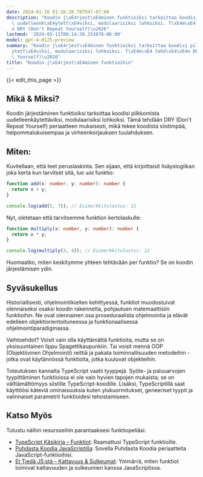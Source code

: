 ```yaml
---
date: 2024-01-26 01:16:28.707947-07:00
description: "Koodin j\xE4rjest\xE4minen funktioiksi tarkoittaa koodisi pilkkomista\
  \ uudelleenk\xE4ytett\xE4viksi, modulaarisiksi lohkoiksi. T\xE4m\xE4 tehd\xE4\xE4\
  n DRY (Don't Repeat Yourself)\u2026"
lastmod: '2024-03-11T00:14:30.253878-06:00'
model: gpt-4-0125-preview
summary: "Koodin j\xE4rjest\xE4minen funktioiksi tarkoittaa koodisi pilkkomista uudelleenk\xE4\
  ytett\xE4viksi, modulaarisiksi lohkoiksi. T\xE4m\xE4 tehd\xE4\xE4n DRY (Don't Repeat\
  \ Yourself)\u2026"
title: "Koodin j\xE4rjest\xE4minen funktioihin"
---
```


{{< edit_this_page >}}

## Mikä & Miksi?
Koodin järjestäminen funktioiksi tarkoittaa koodisi pilkkomista uudelleenkäytettäviksi, modulaarisiksi lohkoiksi. Tämä tehdään DRY (Don't Repeat Yourself) periaatteen mukaisesti, mikä tekee koodista siistimpää, helpommalukuisempaa ja virheenkorjauksen tuulahduksen.

## Miten:
Kuvitellaan, että teet peruslaskinta. Sen sijaan, että kirjoittaisit lisäyslogiikan joka kerta kun tarvitset sitä, luo `add` funktio:

```TypeScript
function add(x: number, y: number): number {
  return x + y;
}

console.log(add(5, 7)); // Esimerkkitulostus: 12
```

Nyt, oletetaan että tarvitsemme funktion kertolaskulle:

```TypeScript
function multiply(x: number, y: number): number {
  return x * y;
}

console.log(multiply(3, 4)); // Esimerkkitulostus: 12
```
Huomaatko, miten keskitymme yhteen tehtävään per funktio? Se on koodin järjestämisen ydin.

## Syväsukellus
Historiallisesti, ohjelmointikielten kehittyessä, funktiot muodostuivat olennaiseksi osaksi koodin rakennetta, pohjautuen matemaattisiin funktioihin. Ne ovat olennainen osa proseduraalista ohjelmointia ja elävät edelleen objektiorientoituneessa ja funktionaalisessa ohjelmointiparadigmassa.

Vaihtoehdot? Voisit vain olla käyttämättä funktioita, mutta se on yksisuuntainen lippu Spagettikaupunkiin. Tai voisit mennä OOP (Objektiivinen Ohjelmointi) reittiä ja pakata toiminnallisuuden metodeihin - jotka ovat käytännössä funktioita, jotka kuuluvat objekteihin.

Toteutuksen kannalta TypeScript vaatii tyyppejä. Syöte- ja paluuarvojen tyypittäminen funktioissa ei ole vain hyvien tapojen mukaista; se on välttämättömyys siistille TypeScript-koodille. Lisäksi, TypeScriptillä saat käyttöösi käteviä ominaisuuksia kuten ylukuormitukset, geneeriset tyypit ja valinnaiset parametrit funktioidesi tehostamiseen.

## Katso Myös
Tutustu näihin resursseihin parantaaksesi funktiopeliäsi:

- [TypeScript Käsikirja – Funktiot](https://www.typescriptlang.org/docs/handbook/2/functions.html): Raamattusi TypeScript funktioille.
- [Puhdasta Koodia JavaScriptilla](https://github.com/ryanmcdermott/clean-code-javascript#functions): Sovella Puhdasta Koodia periaatteita JavaScript-funktioihisi.
- [Et Tiedä JS:stä – Kattavuus & Sulkeumat](https://github.com/getify/You-Dont-Know-JS): Ymmärrä, miten funktiot toimivat kattavuuden ja sulkeumien kanssa JavaScriptissa.
